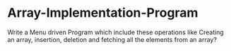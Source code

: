 # Array-Implementation-Program
Write a Menu driven Program which include these operations like Creating an array, insertion, deletion and fetching all the elements from an array?
